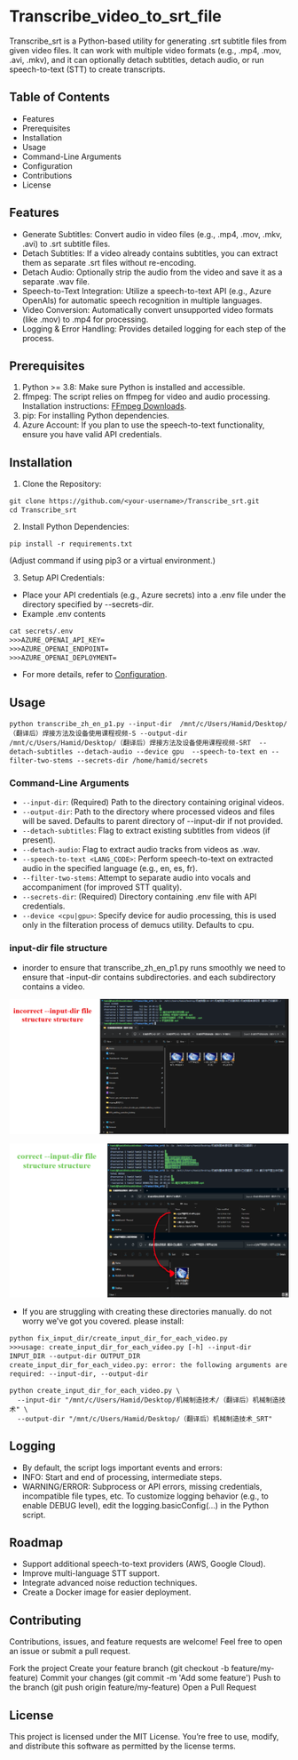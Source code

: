 # Transcribe_video_to_srt_file
Transcribe_srt is a Python-based utility for generating .srt subtitle files from given video files. It can work with multiple video formats (e.g., .mp4, .mov, .avi, .mkv), and it can optionally detach subtitles, detach audio, or run speech-to-text (STT) to create transcripts.

## Table of Contents
- Features
- Prerequisites
- Installation
- Usage
- Command-Line Arguments
- Configuration
- Contributions
- License

## Features
- Generate Subtitles: Convert audio in video files (e.g., .mp4, .mov, .mkv, .avi) to .srt subtitle files.
- Detach Subtitles: If a video already contains subtitles, you can extract them as separate .srt files without re-encoding.
- Detach Audio: Optionally strip the audio from the video and save it as a separate .wav file.
- Speech-to-Text Integration: Utilize a speech-to-text API (e.g., Azure OpenAIs) for automatic speech recognition in multiple languages.
- Video Conversion: Automatically convert unsupported video formats (like .mov) to .mp4 for processing.
- Logging & Error Handling: Provides detailed logging for each step of the process.


## Prerequisites
1. Python >= 3.8: Make sure Python is installed and accessible.
2. ffmpeg: The script relies on ffmpeg for video and audio processing.
Installation instructions: [FFmpeg Downloads](https://ffmpeg.org/download.html).
3. pip: For installing Python dependencies.
4. Azure Account: If you plan to use the speech-to-text functionality, ensure you have valid API credentials.


## Installation
1. Clone the Repository:
```shell
git clone https://github.com/<your-username>/Transcribe_srt.git
cd Transcribe_srt
```
2. Install Python Dependencies:
```shell
pip install -r requirements.txt
```
(Adjust command if using pip3 or a virtual environment.)

3. Setup API Credentials:
- Place your API credentials (e.g., Azure secrets) into a .env file under the directory specified by --secrets-dir.
- Example .env contents
```shell
cat secrets/.env
>>>AZURE_OPENAI_API_KEY=
>>>AZURE_OPENAI_ENDPOINT=
>>>AZURE_OPENAI_DEPLOYMENT=
```
- For more details, refer to [Configuration](https://chatgpt.com/c/676fb84c-00c4-8000-9f5c-c754d48d5674#configuration).


## Usage
```shell
python transcribe_zh_en_p1.py --input-dir  /mnt/c/Users/Hamid/Desktop/（翻译后）焊接方法及设备使用课程视频-S --output-dir /mnt/c/Users/Hamid/Desktop/（翻译后）焊接方法及设备使用课程视频-SRT  --detach-subtitles --detach-audio --device gpu  --speech-to-text en --filter-two-stems --secrets-dir /home/hamid/secrets
```

### Command-Line Arguments
- `--input-dir`: (Required) Path to the directory containing original videos.
- `--output-dir`: Path to the directory where processed videos and files will be saved. Defaults to parent directory of --input-dir if not provided.
- `--detach-subtitles`: Flag to extract existing subtitles from videos (if present).
- `--detach-audio`: Flag to extract audio tracks from videos as .wav.
- `--speech-to-text <LANG_CODE>`: Perform speech-to-text on extracted audio in the specified language (e.g., en, es, fr).
- `--filter-two-stems`: Attempt to separate audio into vocals and accompaniment (for improved STT quality).
- `--secrets-dir`: (Required) Directory containing .env file with API credentials.
- `--device <cpu|gpu>`: Specify device for audio processing, this is used only in the filteration process of demucs utility. Defaults to cpu.

### input-dir file structure
- inorder to ensure that transcribe_zh_en_p1.py runs smoothly we need to ensure that -input-dir contains subdirectories. and each subdirectory contains a video.

![alt text](incorrect_input_dir.png)

![alt text](correct_input_dir.png)

- If you are struggling with creating these directories manually. do not worry we've got you covered. please install:
```shell
python fix_input_dir/create_input_dir_for_each_video.py
>>>usage: create_input_dir_for_each_video.py [-h] --input-dir INPUT_DIR --output-dir OUTPUT_DIR
create_input_dir_for_each_video.py: error: the following arguments are required: --input-dir, --output-dir
```

```shell
python create_input_dir_for_each_video.py \
  --input-dir "/mnt/c/Users/Hamid/Desktop/机械制造技术/（翻译后）机械制造技术" \
  --output-dir "/mnt/c/Users/Hamid/Desktop/（翻译后）机械制造技术_SRT"
```

## Logging
- By default, the script logs important events and errors:
- INFO: Start and end of processing, intermediate steps.
- WARNING/ERROR: Subprocess or API errors, missing credentials, incompatible file types, etc.
To customize logging behavior (e.g., to enable DEBUG level), edit the logging.basicConfig(...) in the Python script.

## Roadmap
- Support additional speech-to-text providers (AWS, Google Cloud).
- Improve multi-language STT support.
- Integrate advanced noise reduction techniques.
- Create a Docker image for easier deployment.


## Contributing
Contributions, issues, and feature requests are welcome!
Feel free to open an issue or submit a pull request.

Fork the project
Create your feature branch (git checkout -b feature/my-feature)
Commit your changes (git commit -m 'Add some feature')
Push to the branch (git push origin feature/my-feature)
Open a Pull Request


## License
This project is licensed under the MIT License. You’re free to use, modify, and distribute this software as permitted by the license terms.


 




